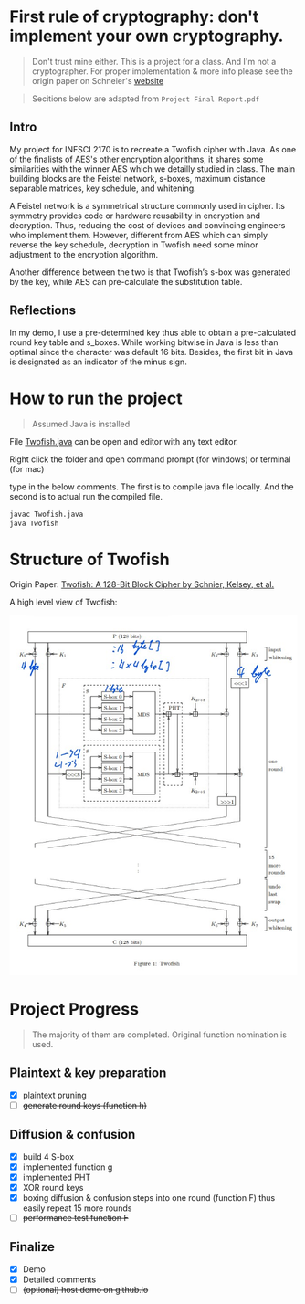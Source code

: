 # First rule of cryptography: don't implement your own cryptography.

> Don't trust mine either. This is a project for a class. And I'm not a cryptographer. For proper implementation & more info please see the origin paper on Schneier's [website](https://www.schneier.com/academic/twofish/)

> Secitions below are adapted from `Project Final Report.pdf`

## Intro

My project for INFSCI 2170 is to recreate a Twofish cipher with Java. As one of the finalists of AES's other encryption algorithms, it shares some similarities with the winner AES which we detailly studied in class. The main building blocks are the Feistel network, s-boxes, maximum distance separable matrices, key schedule, and whitening.

A Feistel network is a symmetrical structure commonly used in cipher. Its symmetry provides code or hardware reusability in encryption and decryption. Thus, reducing the cost of devices and convincing engineers who implement them. However, different from AES which can simply reverse the key schedule, decryption in Twofish need some minor adjustment to the encryption algorithm.

Another difference between the two is that Twofish’s s-box was generated by the key, while AES can pre-calculate the substitution table.

## Reflections

In my demo, I use a pre-determined key thus able to obtain a pre-calculated round key table and s_boxes. While working bitwise in Java is less than optimal since the character was default 16 bits. Besides, the first bit in Java is designated as an indicator of the minus sign.

# How to run the project

> Assumed Java is installed

File [Twofish.java](Twofish.java) can be open and editor with any text editor.

Right click the folder and open command prompt (for windows) or terminal (for mac)

type in the below comments. The first is to compile java file locally. And the second is to actual run the compiled file.

```
javac Twofish.java
java Twofish
```

# Structure of Twofish

Origin Paper: [Twofish: A 128-Bit Block Cipher by Schnier, Kelsey, et al.](https://www.schneier.com/wp-content/uploads/2016/02/paper-twofish-paper.pdf)

A high level view of Twofish:

![Structure](Figure1.jpg)

# Project Progress

> The majority of them are completed. Original function nomination is used.

## Plaintext & key preparation

- [x] plaintext pruning
- [ ] ~~generate round keys (function h)~~

## Diffusion & confusion

- [x] build 4 S-box
- [x] implemented function g
- [x] implemented PHT
- [x] XOR round keys
- [x] boxing diffusion & confusion steps into one round (function F) thus easily repeat 15 more rounds
- [ ] ~~performance test function F~~

## Finalize

- [x] Demo
- [x] Detailed comments
- [ ] ~~(optional) host demo on github.io~~
